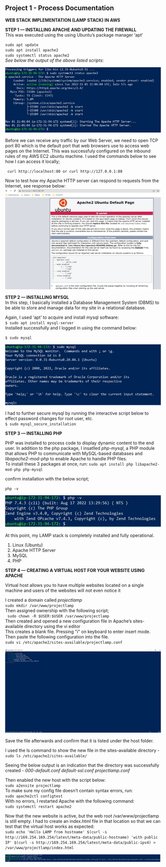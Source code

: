 ## Project 1 - Process Documentation

**WEB STACK IMPLEMENTATION (LAMP STACK) IN AWS**

**STEP 1 — INSTALLING APACHE AND UPDATING THE FIREWALL**        
This was executed using the using Ubuntu’s package manager ‘apt’

`sudo apt update`   
`sudo apt install apache2`  
`sudo systemctl status apache2`                                 
*See below the output of the above listed scripts:*

![apache2_status](./images/verify_apache_status.jpg)

Before we can receive any traffic by our Web Server, we need to open TCP port 80 which is the default port that web browsers use to access web pages on the Internet. This was successfuly configured on the inbound rules of my AWS EC2 ubuntu machine.
I used the commands below to see how I can access it locally;

` curl http://localhost:80
or
 curl http://127.0.0.1:80`

 Now to test how my Apache HTTP server can respond to requests from the Internet, see response below:
 ![apache2_HTTP port:80](./images/apache_httpserver_port80.jpg)

**STEP 2 — INSTALLING MYSQL**   
In this step, I basically installed a Database Management System (DBMS) to be able to store and manage data for my site in a relational database. 

Again, I used ‘apt’ to acquire and install mysql software:  
`$ sudo apt install mysql-server`   
Installed successfully and I logged in using the command below:

`$ sudo mysql`  

![mysql_installed](./images/mysql_installed.jpg)    

I had to further secure mysql by running the interactive script below to effect password changes for root user, etc.    
`$ sudo mysql_secure_installation`

**STEP 3 — INSTALLING PHP**
 
 PHP was installed to process code to display dynamic content to the end user.
 In addition to the php package, I insatlled *php-mysql*, a PHP module that allows PHP to communicate with MySQL-based databases and *libapache2-mod-php* to enable Apache to handle PHP files.     
To install these 3 packages at once, run:
`sudo apt install php libapache2-mod-php php-mysql`     

confirm installation with the below script;  

`php -v`    

![php_installed](./images/php_version_installed.jpg)

At this point, my LAMP stack is completely installed and fully operational.
1. Linux (Ubuntu)
2. Apache HTTP Server
3. MySQL
3. PHP

**STEP 4 — CREATING A VIRTUAL HOST FOR YOUR WEBSITE USING APACHE**

Virtual host allows you to have multiple websites located on a single machine and users of the websites will not even notice it

I created a domain called *projectlamp*     
`sudo mkdir /var/www/projectlamp`       
Then assigned ownership with the following script;      
` sudo chown -R $USER:$USER /var/www/projectlamp`       
Then created and opened a new configuration file in Apache’s sites-available directory using the vi editor  
This creates a blank file. Pressing "i" on keyboard to enter insert mode. Then paste the following configuration into the file.     
`sudo vi /etc/apache2/sites-available/projectlamp.conf`     

![php_installed](./images/vi_configuration_file.jpg) 

Save the file afterwards and confirm that it is listed under the host folder.

I used the ls command to show the new file in the sites-available directory - 
`sudo ls /etc/apache2/sites-available/`

Seeing the below output is an indication that the directory was successfully created - *000-default.conf  default-ssl.conf  projectlamp.conf*

Then enabled the new host with the script below:    
`sudo a2ensite projectlamp`     
To make sure my config file doesn’t contain syntax errors, run:     
`sudo apache2ctl configtest`    
With no errors, I restarted Apache with the following command:  
`sudo systemctl restart apache2`

Now that the new website is active, but the web root /var/www/projectlamp is still empty. I had to create an index.html file in that location so that we can test that the virtual host works as expected:  
`sudo echo 'Hello LAMP from hostname' $(curl -s http://169.254.169.254/latest/meta-data/public-hostname) 'with public IP' $(curl -s http://169.254.169.254/latest/meta-data/public-ipv4) > /var/www/projectlamp/index.html`

![index_html](./images/index_html_file.jpg)

